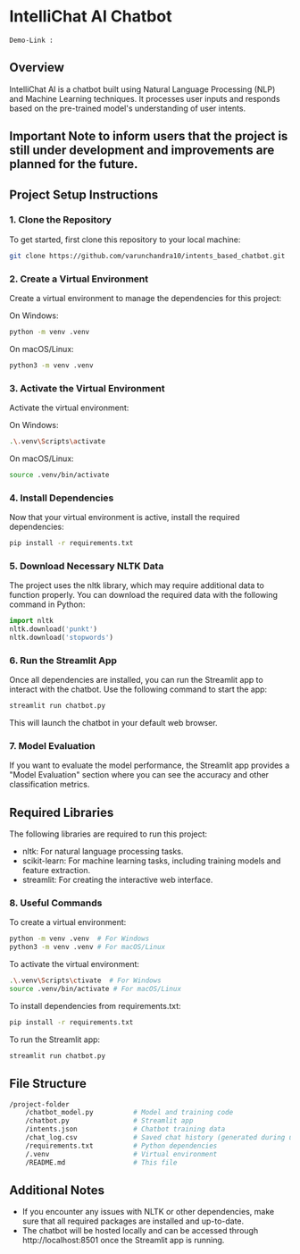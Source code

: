 
# IntelliChat AI Chatbot

```
Demo-Link : 
```

## Overview
IntelliChat AI is a chatbot built using Natural Language Processing (NLP) and Machine Learning techniques. It processes user inputs and responds based on the pre-trained model's understanding of user intents.

## Important Note to inform users that the project is still under development and improvements are planned for the future.

## Project Setup Instructions

### 1. Clone the Repository
To get started, first clone this repository to your local machine:

```bash
git clone https://github.com/varunchandra10/intents_based_chatbot.git
```

### 2. Create a Virtual Environment
Create a virtual environment to manage the dependencies for this project:

On Windows:
```bash
python -m venv .venv
```

On macOS/Linux:
```bash
python3 -m venv .venv
```

### 3. Activate the Virtual Environment
Activate the virtual environment:

On Windows:
```bash
.\.venv\Scripts\activate
```

On macOS/Linux:
```bash
source .venv/bin/activate
```

### 4. Install Dependencies
Now that your virtual environment is active, install the required dependencies:

```bash
pip install -r requirements.txt
```

### 5. Download Necessary NLTK Data
The project uses the nltk library, which may require additional data to function properly. You can download the required data with the following command in Python:

```python
import nltk
nltk.download('punkt')
nltk.download('stopwords')
```

### 6. Run the Streamlit App
Once all dependencies are installed, you can run the Streamlit app to interact with the chatbot. Use the following command to start the app:

```bash
streamlit run chatbot.py
```

This will launch the chatbot in your default web browser.

### 7. Model Evaluation
If you want to evaluate the model performance, the Streamlit app provides a "Model Evaluation" section where you can see the accuracy and other classification metrics.

## Required Libraries
The following libraries are required to run this project:

- nltk: For natural language processing tasks.
- scikit-learn: For machine learning tasks, including training models and feature extraction.
- streamlit: For creating the interactive web interface.

### 8. Useful Commands

To create a virtual environment:
```bash
python -m venv .venv  # For Windows
python3 -m venv .venv # For macOS/Linux
```

To activate the virtual environment:
```bash
.\.venv\Scripts\ctivate  # For Windows
source .venv/bin/activate # For macOS/Linux
```

To install dependencies from requirements.txt:
```bash
pip install -r requirements.txt
```

To run the Streamlit app:
```bash
streamlit run chatbot.py
```

## File Structure
```bash
/project-folder
    /chatbot_model.py          # Model and training code
    /chatbot.py                # Streamlit app
    /intents.json              # Chatbot training data
    /chat_log.csv              # Saved chat history (generated during usage)
    /requirements.txt          # Python dependencies
    /.venv                     # Virtual environment
    /README.md                 # This file
```

## Additional Notes
- If you encounter any issues with NLTK or other dependencies, make sure that all required packages are installed and up-to-date.
- The chatbot will be hosted locally and can be accessed through http://localhost:8501 once the Streamlit app is running.
